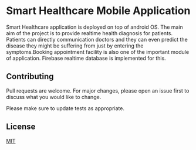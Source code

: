 # Smart Healthcare Mobile Application

Smart Healthcare application is deployed on top of android OS. The main aim of the project is to provide realtime health diagnosis for patients. Patients can directly communication doctors and they can even predict the disease they might be suffering from just by entering the symptoms.Booking appointment facility is also one of the important module of application. Firebase realtime database is implemented for this.

## Contributing
Pull requests are welcome. For major changes, please open an issue first to discuss what you would like to change.

Please make sure to update tests as appropriate.

## License
[MIT](https://choosealicense.com/licenses/mit/)
